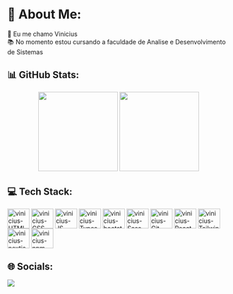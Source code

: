 <h1> 💫 About Me:</h1>
🖖 Eu me chamo Vinicius<br>
📚 No momento estou cursando a faculdade de Analise e Desenvolvimento de Sistemas<br>

<h2>📊 GitHub Stats:</h2>
<div display="flex"justify-content="center"align-itens="center"align="center">
  <img height="180em" src="https://github-readme-stats.vercel.app/api/top-langs/?username=vinicius-pereira-souza&theme=onedark&hide_border=false&include_all_commits=false&count_private=false&layout=compact&langs_count=8"/>
  <img height="180em" src="https://github-readme-stats.vercel.app/api?username=vinicius-pereira-souza&theme=onedark&hide_border=false&include_all_commits=false&count_private=false"/>

</div>

<h2>💻 Tech Stack:</h2>
<div>
  <img  align="center" alt="vinicius-HTML" height="45" width="50" src="https://cdn.jsdelivr.net/gh/devicons/devicon/icons/html5/html5-plain.svg" />
  <img  align="center" alt="vinicius-CSS" height="45" width="50" src="https://cdn.jsdelivr.net/gh/devicons/devicon/icons/css3/css3-plain.svg" />
  <img  align="center" alt="vinicius-JS" height="45" width="50" src="https://cdn.jsdelivr.net/gh/devicons/devicon/icons/javascript/javascript-plain.svg" />
  <img  align="center" alt="vinicius-Typescript" height="45" width="50" src="https://cdn.jsdelivr.net/gh/devicons/devicon/icons/typescript/typescript-plain.svg" />
  <img align="center" alt="vinicius-bootstrap" height="45" width="50" src="https://cdn.jsdelivr.net/gh/devicons/devicon/icons/bootstrap/bootstrap-original.svg" />
  <img align="center" alt="vinicius-Sass" height="45" width="50" src="https://cdn.jsdelivr.net/gh/devicons/devicon/icons/sass/sass-original.svg" />
  <img align="center" alt="vinicius-Git" height="45" width="50" src="https://cdn.jsdelivr.net/gh/devicons/devicon/icons/git/git-original.svg" />
  <img align="center" alt="vinicius-React" height="45" width="50" src="https://cdn.jsdelivr.net/gh/devicons/devicon/icons/react/react-original.svg" />
  <img align="center" alt="vinicius-TailwindCSS" height="45" width="50" src="https://cdn.jsdelivr.net/gh/devicons/devicon/icons/tailwindcss/tailwindcss-plain.svg" />
  <img align="center" alt="vinicius-nextjs" height="45" width="50" src="https://cdn.jsdelivr.net/gh/devicons/devicon/icons/nextjs/nextjs-original.svg" />
  <img align="center" alt="vinicius-npm" height="45" width="50" src="https://cdn.jsdelivr.net/gh/devicons/devicon/icons/npm/npm-original-wordmark.svg" />
    
</div>

<h2>🌐 Socials:</h2>
  <a href="https://www.linkedin.com/in/vinicius-pereira-b99a04179" target="_blank"><img src="https://img.shields.io/badge/-LinkedIn-%230077B5?style=for-the-badge&logo=linkedin&logoColor=white" target="_blank"></a> 


